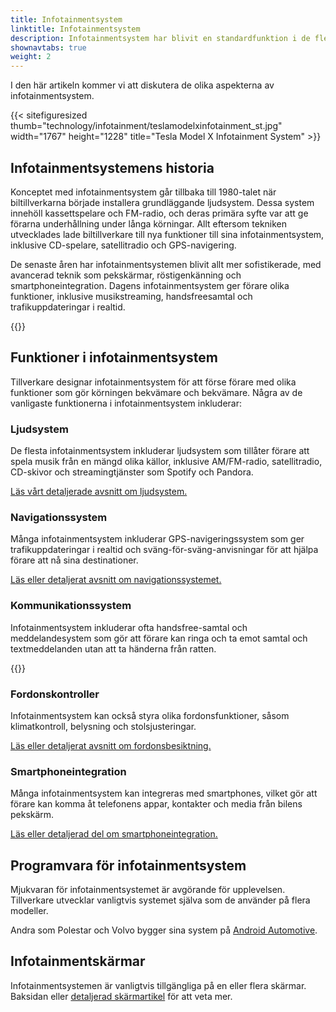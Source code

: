 ```yaml
---
title: Infotainmentsystem
linktitle: Infotainmentsystem
description: Infotainmentsystem har blivit en standardfunktion i de flesta moderna bilar. De kombinerar underhållnings- och informationsfunktioner, vilket ger förarna tillgång till musik, navigation, kommunikation och fordonskontroller.
shownavtabs: true
weight: 2
---
```

<!-- markdownlint-disable MD033 -->
 I den här artikeln kommer vi att diskutera de olika aspekterna av infotainmentsystem.

   {{< sitefiguresized thumb="technology/infotainment/teslamodelxinfotainment_st.jpg" width="1767" height="1228" title="Tesla Model X Infotainment System" >}}


## Infotainmentsystemens historia

Konceptet med infotainmentsystem går tillbaka till 1980-talet när biltillverkarna började installera grundläggande ljudsystem. Dessa system innehöll kassettspelare och FM-radio, och deras primära syfte var att ge förarna underhållning under långa körningar. Allt eftersom tekniken utvecklades lade biltillverkare till nya funktioner till sina infotainmentsystem, inklusive CD-spelare, satellitradio och GPS-navigering.

De senaste åren har infotainmentsystemen blivit allt mer sofistikerade, med avancerad teknik som pekskärmar, röstigenkänning och smartphoneintegration. Dagens infotainmentsystem ger förare olika funktioner, inklusive musikstreaming, handsfreesamtal och trafikuppdateringar i realtid.

{{<evkxdisplayaddarticle />}}

## Funktioner i infotainmentsystem

Tillverkare designar infotainmentsystem för att förse förare med olika funktioner som gör körningen bekvämare och bekvämare. Några av de vanligaste funktionerna i infotainmentsystem inkluderar:

### Ljudsystem

De flesta infotainmentsystem inkluderar ljudsystem som tillåter förare att spela musik från en mängd olika källor, inklusive AM/FM-radio, satellitradio, CD-skivor och streamingtjänster som Spotify och Pandora.

[Läs vårt detaljerade avsnitt om ljudsystem.](ljudsystem)

### Navigationssystem

Många infotainmentsystem inkluderar GPS-navigeringssystem som ger trafikuppdateringar i realtid och sväng-för-sväng-anvisningar för att hjälpa förare att nå sina destinationer.

[Läs eller detaljerat avsnitt om navigationssystemet.](navigering)

### Kommunikationssystem

Infotainmentsystem inkluderar ofta handsfree-samtal och meddelandesystem som gör att förare kan ringa och ta emot samtal och textmeddelanden utan att ta händerna från ratten.

{{<evkxdisplayaddarticle />}}

### Fordonskontroller

Infotainmentsystem kan också styra olika fordonsfunktioner, såsom klimatkontroll, belysning och stolsjusteringar.

[Läs eller detaljerat avsnitt om fordonsbesiktning.](fordonsbesiktning)

### Smartphoneintegration

Många infotainmentsystem kan integreras med smartphones, vilket gör att förare kan komma åt telefonens appar, kontakter och media från bilens pekskärm.

[Läs eller detaljerad del om smartphoneintegration.](smartphoneintegration)

## Programvara för infotainmentsystem

Mjukvaran för infotainmentsystemet är avgörande för upplevelsen. Tillverkare utvecklar vanligtvis systemet själva som de använder på flera modeller.

Andra som Polestar och Volvo bygger sina system på [Android Automotive](https://source.android.com/docs/devices/automotive/start/what_automotive).

## Infotainmentskärmar

Infotainmentsystemen är vanligtvis tillgängliga på en eller flera skärmar. Baksidan eller [detaljerad skärmartikel](../userinterface/screens/) för att veta mer.